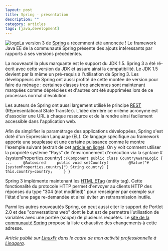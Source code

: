 ```yaml
---
layout: post
title: Spring - présentation
description: ""
category: articles
tags: [java,development]
---
```


![logo](http://08000linux.com/blogs/files/2010/01/logo1.png)La version 3 de [Spring](http://www.springsource.org/) a récemment été annoncée ! Le framework Java EE de la communauté Spring présente des ajouts intéressants par rapports à ses versions précédentes.

La nouveauté la plus marquante est le support du JDK 1.5. Spring 3 a été ré-écrit avec cette version du JDK et assure ainsi la compatibilité. Le JDK 1.5 devient par là même un pré-requis à l'utilisation de Spring 3. Les développeurs de Spring ont aussi profité de cette montée de version pour faire du ménage : certaines classes trop anciennes sont maintenant marquées comme dépréciées et d'autres ont été supprimées lors de ce processus normal d'évolution.

Les auteurs de Spring ont aussi largement utilisé le principe [REST](http://fr.wikipedia.org/wiki/Representational_State_Transfer) (REpresentational State Transfer). L'idée derrière ce n-ième acronyme est d'associer une URL à chaque ressource et de la rendre ainsi facilement accessible dans l'application web.

Afin de simplifier le paramétrage des applications développées, Spring s'est doté d'un Expression Language (EL). Ce langage spécifique au framework apporte une souplesse et une certaine puissance comme le montre l'exemple suivant (extrait de cet [article en ligne](http://www.h-online.com/open/features/Expression-Language-746873.html)). On y voit comment utiliser la propriété système "Pays" de l'environnement d'exécution via la syntaxe \#{systemProperties.country} : `@Component public class CountryAwareLogic {     ...     @Autowired     public void setCountry(         @Value("#{systemProperties.country}") String country) {         this.country=country;     } }`

Spring 3 implémente maintenant les [HTML ETag](http://en.wikipedia.org/wiki/HTTP_ETag) (entity tag). Cette fonctionalité du protocole HTTP permet d'envoyer au clients HTTP des réponses du type "304 (not modified)" pour renseigner par exemple sur l'état d'une page re-demandée et ainsi éviter un retransmission inutile.

Parmi les autres nouveautés Spring, on peut aussi citer le support de Portlet 2.0 et des "conversations web" dont le but est de permettre l'utilisation de variables avec une portée (*scope*) de plusieurs requêtes. Le [site de la communauté Spring](http://static.springsource.org/spring-security/site/changelog.html) propose la liste exhaustive des changements à cette adresse.

*Article publié sur [LinuxFr](http://linuxfr.org/~galaux/) dans le cadre de mon activité professionnelle à [Linagora](http://linagora.com/).*

